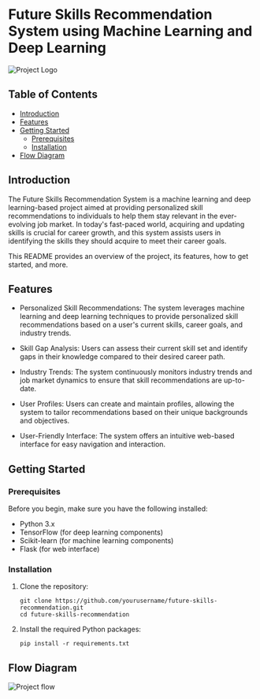 # Future Skills Recommendation System using Machine Learning and Deep Learning

![Project Logo](https://drive.google.com/file/d/1zTPcMRtjuSGKgupORD6sEqVo10eoQZTL/view?usp=sharing)

## Table of Contents
- [Introduction](#introduction)
- [Features](#features)
- [Getting Started](#getting-started)
  - [Prerequisites](#prerequisites)
  - [Installation](#installation)
- [Flow Diagram](#flow-diagram)

## Introduction

The Future Skills Recommendation System is a machine learning and deep learning-based project aimed at providing personalized skill recommendations to individuals to help them stay relevant in the ever-evolving job market. In today's fast-paced world, acquiring and updating skills is crucial for career growth, and this system assists users in identifying the skills they should acquire to meet their career goals.

This README provides an overview of the project, its features, how to get started, and more.

## Features

- Personalized Skill Recommendations: The system leverages machine learning and deep learning techniques to provide personalized skill recommendations based on a user's current skills, career goals, and industry trends.

- Skill Gap Analysis: Users can assess their current skill set and identify gaps in their knowledge compared to their desired career path.

- Industry Trends: The system continuously monitors industry trends and job market dynamics to ensure that skill recommendations are up-to-date.

- User Profiles: Users can create and maintain profiles, allowing the system to tailor recommendations based on their unique backgrounds and objectives.

- User-Friendly Interface: The system offers an intuitive web-based interface for easy navigation and interaction.

## Getting Started

### Prerequisites

Before you begin, make sure you have the following installed:

- Python 3.x
- TensorFlow (for deep learning components)
- Scikit-learn (for machine learning components)
- Flask (for web interface)

### Installation

1. Clone the repository:

   ```shell
   git clone https://github.com/yourusername/future-skills-recommendation.git
   cd future-skills-recommendation
   ```

2. Install the required Python packages:

   ```shell
   pip install -r requirements.txt
   ```

## Flow Diagram

![Project flow](https://drive.google.com/file/d/1b3RcydmBDZKw03JQrnIZlIlG7N2GGcf_/view?usp=sharing)

